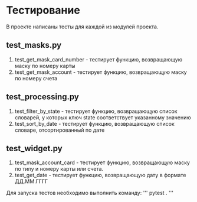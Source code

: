 # Тестирование
В проекте написаны тесты для каждой из модулей проекта.
## test_masks.py
1. test_get_mask_card_number - тестирует функцию, возвращающую маску по номеру карты
2. test_get_mask_account - тестирует функцию, возвращающую маску по номеру счета
## test_processing.py
1. test_filter_by_state - тестирует функцию, возвращающую список словарей, у которых ключ state соответствует указанному значению
2. test_sort_by_date - тестирует функцию, возвращающую список словаре, отсортированный по дате
## test_widget.py
1. test_mask_account_card - тестирует функцию, возвращающую маску по типу и номеру карты или счета.
2. test_get_date - тестирует функцию, возвращающую дату в формате ДД.ММ.ГГГГ

Для запуска тестов необходимо выполнить команду:
'''
pytest .
'''
